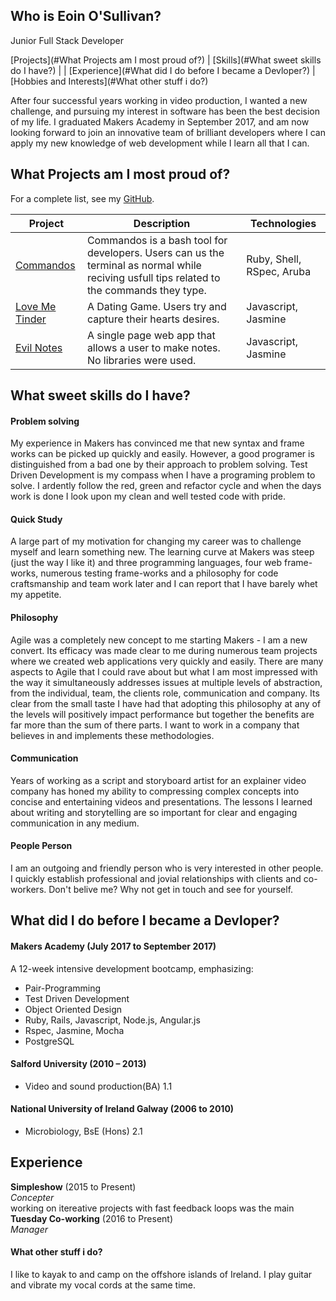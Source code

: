 ## Who is Eoin O'Sullivan?
Junior Full Stack Developer

[Projects](#What Projects am I most proud of?) | [Skills](#What sweet skills do I have?) |  | [Experience](#What did I do before I became a Devloper?) | [Hobbies and Interests](#What other stuff i do?) 

After four successful years working in video production, I wanted a new challenge, and pursuing my interest in software has been the best decision of my life. I graduated Makers Academy in September 2017, and am now looking forward to join an innovative team of brilliant developers where I can apply my new knowledge of web development while I learn all that I can. 

## What Projects am I most proud of?
For a complete list, see my [GitHub](https://github.com/EOSullivanBerlin?tab=repositories).

| Project   | Description | Technologies |
|---        |---         |---           |
| [Commandos](https://github.com/EOSullivanBerlin/commandos) | Commandos is a bash tool for developers. Users can us the terminal as normal while reciving usfull tips related to the commands they type. | Ruby, Shell, RSpec, Aruba |
|[Love Me Tinder](https://github.com/EOSullivanBerlin/love-me-tinder)| A Dating Game. Users try and capture their hearts desires. | Javascript, Jasmine|
|[Evil Notes](https://github.com/EOSullivanBerlin/notes-app)| A single page web app that allows a user to make notes. No libraries were used. | Javascript, Jasmine|

## What sweet skills do I have?

#### Problem solving
My experience in Makers has convinced me that new syntax and frame works can be picked up quickly and easily. However, a good programer is distinguished from a bad one by their approach to problem solving. Test Driven Development is my compass when I have a programing problem to solve. I ardently follow the red, green and refactor cycle and when the days work is done I look upon my clean and well tested code with pride.

#### Quick Study 
A large part of my motivation for changing my career was to challenge myself and learn something new. The learning curve at Makers was steep (just the way I like it) and three programming languages, four web frame-works, numerous testing frame-works and a philosophy for code craftsmanship and team work later and I can report that I have barely whet my appetite.

#### Philosophy
Agile was a completely new concept to me starting Makers - I am a new convert. Its efficacy was made clear to me during numerous team projects where we created web applications very quickly and easily. There are many aspects to Agile that I could rave about but what I am most impressed with the way it simultaneously addresses issues at multiple levels of abstraction, from the individual, team, the clients role, communication and company. Its clear from the small taste I have had that adopting this philosophy at any of the levels will positively impact performance but together the benefits are far more than the sum of there parts. I want to work in a company that believes in and implements these methodologies.	

#### Communication
Years of working as a script and storyboard artist for an explainer video company has honed my ability to compressing complex concepts into concise and entertaining videos and presentations. The lessons I learned about writing and storytelling are so important for clear and engaging communication in any medium.

#### People Person
I am an outgoing and friendly person who is very interested in other people. I quickly establish professional and jovial relationships with clients and co-workers. Don't belive me? Why not get in touch and see for yourself.

## What did I do before I became a Devloper?

#### Makers Academy (July 2017 to September 2017)

A 12-week intensive development bootcamp, emphasizing:
- Pair-Programming
- Test Driven Development
- Object Oriented Design
- Ruby, Rails, Javascript, Node.js, Angular.js
- Rspec, Jasmine, Mocha
- PostgreSQL

#### Salford University (2010 – 2013)

- Video and sound production(BA) 1.1

#### National University of Ireland Galway  (2006 to 2010)

- Microbiology, BsE (Hons) 2.1

## Experience

**Simpleshow** (2015 to Present)    
*Concepter*  
working on itereative projects with fast feedback loops was the main  
**Tuesday Co-working** (2016 to Present)   
*Manager*  

#### What other stuff i do?
I like to kayak to and camp on the offshore islands of Ireland. 
I play guitar and vibrate my vocal cords at the same time.

